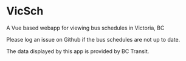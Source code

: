 # VicSch
A Vue based webapp for viewing bus schedules in Victoria, BC

Please log an issue on Github if the bus schedules are not up to date.

The data displayed by this app is provided by BC Transit.
